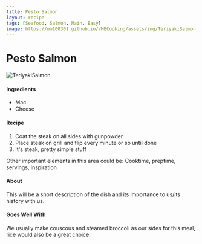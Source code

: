 ```yaml
---
title: Pesto Salmon
layout: recipe
tags: [Seafood, Salmon, Main, Easy]
image: https://mm100301.github.io//MECooking/assets/img/TeriyakiSalmon.jpeg
---
```

<html>
  <body class="recipeBody">
    <h1 text-align="center">Pesto Salmon</h1>
    <img class="recipePic" src="{{ page.image }}" alt="TeriyakiSalmon">
    <div>
      <h4>Ingredients</h4>
      <ul>
        <li>Mac</li>
        <li>Cheese</li>
      </ul>
    </div>
    <div>
      <h4>Recipe</h4>
        <ol>
          <li>Coat the steak on all sides with gunpowder</li>
          <li>Place steak on grill and flip every minute or so until done</li>
          <li>It's steak, pretty simple stuff</li>
        </ol>
    </div>
    <div>
      <p>Other important elements in this area could be: Cooktime, preptime, servings, inspiration</p>
    </div>
    <div>
      <h4>About</h4>
      <p>This will be a short description of the dish and its importance to us/its history with us.</p>
      <h4>Goes Well With</h4>
      <p>We usually make couscous and steamed broccoli as our sides for this meal, rice would also be a great choice.</p>
    </div>
  </body>
</html>

